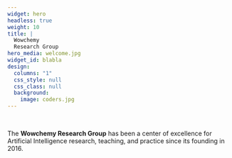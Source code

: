 ```yaml
---
widget: hero
headless: true
weight: 10
title: |
  Wowchemy  
  Research Group
hero_media: welcome.jpg
widget_id: blabla
design:
  columns: "1"
  css_style: null
  css_class: null
  background:
    image: coders.jpg
---
```


<br>

The **Wowchemy Research Group** has been a center of excellence for Artificial Intelligence research, teaching, and practice since its founding in 2016.
